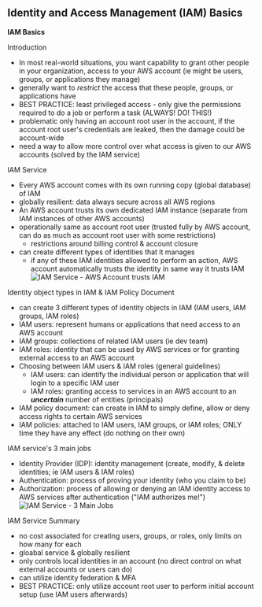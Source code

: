 ## Identity and Access Management (IAM) Basics

**IAM Basics**

Introduction
* In most real-world situations, you want capability to grant other people in your organization, access to your AWS account (ie might be users, groups, or applications they manage)
* generally want to _restrict_ the access that these people, groups, or applications have 
* BEST PRACTICE: least privileged access - only give the permissions required to do a job or perform a task (ALWAYS! DO! THIS!)
* problematic only having an account root user in the account, if the account root user's credentials are leaked, then the damage could be account-wide
* need a way to allow more control over what access is given to our AWS accounts (solved by the IAM service)

IAM Service
* Every AWS account comes with its own running copy (global database) of IAM
* globally resilient: data always secure across all AWS regions
* An AWS account trusts its own dedicated IAM instance (separate from IAM instances of other AWS accounts)
* operationally same as account root user (trusted fully by AWS account, can do as much as account root user with some restrictions)
  * restrictions around billing control & account closure
* can create different types of identities that it manages
  * if any of these IAM identities allowed to perform an action, AWS account automatically trusts the identity in same way it trusts IAM 
![IAM Service - AWS Account trusts IAM](https://user-images.githubusercontent.com/88348559/191972561-11967170-7a66-4e4d-8937-c32b7173de98.png)

Identity object types in IAM & IAM Policy Document
* can create 3 different types of identity objects in IAM (IAM users, IAM groups, IAM roles)
* IAM users: represent humans or applications that need access to an AWS account
* IAM groups: collections of related IAM users (ie dev team)
* IAM roles: identity that can be used by AWS services or for granting external access to an AWS account
* Choosing between IAM users & IAM roles (general guidelines)
  * IAM users: can identify the individual person or application that will login to a specific IAM user
  * IAM roles: granting access to services in an AWS account to an **_uncertain_** number of entities (principals)
* IAM policy document: can create in IAM to simply define, allow or deny access rights to certain AWS services
* IAM policies: attached to IAM users, IAM groups, or IAM roles; ONLY time they have any effect (do nothing on their own)

IAM service's 3 main jobs
* Identity Provider (IDP): identity management (create, modify, & delete identities; ie IAM users & IAM roles)
* Authentication: process of proving your identity (who you claim to be)
* Authorization: process of allowing or denying an IAM identity access to AWS services after authentication ("IAM authorizes me!")
![IAM Service - 3 Main Jobs](https://i.postimg.cc/bvq9jX21/image13.png)

IAM Service Summary
* no cost associated for creating users, groups, or roles, only limits on how many for each
* gloabal service & globally resilient
* only controls local identities in an account (no direct control on what external accounts or users can do)
* can utilize identity federation & MFA
* BEST PRACTICE: only utilize account root user to perform initial account setup (use IAM users afterwards) 
